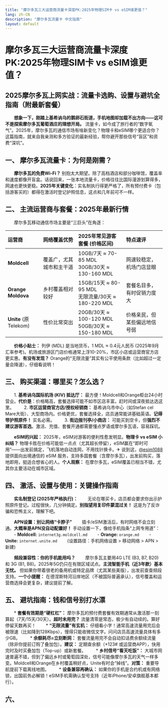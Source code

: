 ```yaml
---
title: "摩尔多瓦三大运营商流量卡深度PK:2025年物理SIM卡 vs eSIM谁更值？"
lang: zh-CN
description: "摩尔多瓦流量卡 中文指南"
layout: default
---
```

# 摩尔多瓦三大运营商流量卡深度PK:2025年物理SIM卡 vs eSIM谁更值？

## 2025摩尔多瓦上网实战：流量卡选购、设置与避坑全指南（附最新套餐）

　　**想象一下，刚踏上基希讷乌的鹅卵石街道，手机地图却加载不出方向——这可不是探索摩尔多瓦葡萄酒庄的理想开局。** 流量卡，如今成了旅行者的“数字氧气”。2025年，摩尔多瓦的通信市场有啥新变化？物理卡和eSIM哪个更适合你？这篇指南，就来自我亲测和多方验证的最新经验，帮你避开那些信号“盲区”和资费“深坑”。

## 一、 摩尔多瓦流量卡：为何是刚需？

　　**摩尔多瓦的免费Wi-Fi？** 别抱太大期望。除了高档酒店和部分咖啡馆，覆盖率和速度都像开盲盒。话说回来，一张本地流量卡，价格往往比国际漫游划算得多，网速也更快更稳。**2025年关键变化**：实名制执行得更严格了，所有预付费卡（包括游客买的）都得在激活时登记护照信息，这点和几年前可不一样。

## 二、 主流运营商与套餐：2025年最新行情

　　摩尔多瓦移动通信市场主要是“三巨头”在角逐：

| 运营商      | 网络覆盖优势         | 2025年常见游客套餐 (价格区间)         | 特点速评                     |
| :---------- | :------------------- | :----------------------------------- | :--------------------------- |
| **Moldcell** | 覆盖广，尤其城市和主干道 | 10GB/7天 ≈ 70-85 MDL<br>30GB/30天 ≈ 130-160 MDL | 网速较稳定，机场门店显眼     |
| **Orange Moldova** | 乡村覆盖相对较好     | 15GB/15天 ≈ 80-95 MDL<br>无限流量/30天 ≈ 180-220 MDL | 套餐名目多，有时促销力度大   |
| **Unite** (原Telekom) | 性价比常突出         | 20GB/30天 ≈ 100-120 MDL<br>50GB/30天 ≈ 150-180 MDL | 价格亲民，但某些偏远地信号弱 |

　　**价格小贴士：** 列伊 (MDL) 是当地货币，1 MDL ≈ 0.4元人民币 (2025年9月汇率参考)。机场或旅游区门店价格通常上浮10-20%，市区小店或运营商官方店更实惠。**有没有发现？** Orange的“无限流量”其实有公平使用条款（比如超过一定量会降速），仔细看说明！

## 三、 购买渠道：哪里买？怎么选？

　　1.  **基希讷乌国际机场 (KIV) 抵达厅：** 最方便！Moldcell和Orange柜台24小时营业。**代价是**：价格略高，套餐选择可能不如市区店丰富。赶时间或深夜抵达选这里。
　　2.  **市区运营商官方店/授权经销商：** 基希讷乌市中心（如Stefan cel Mare大街）、大型商场内。价格更优，套餐选择全，店员通常能讲基础英语。**记得带护照原件！** 实名必需。
　　3.  **街边报刊亭/小商店：** 可能买到空卡，但**强烈不建议游客首选**。激活、充值、套餐开通都需要懂点罗语或摩尔多瓦语，容易踩坑。

　　**eSIM的兴起：** 2025年，eSIM对游客的便利性愈发明显。**物理卡 vs eSIM 小纠结？** 物理卡胜在价格可能低一点点（尤其超长停留），eSIM赢在“即时可用”——出发前搞定，飞机落地自动连网，不用找针换卡。✈ 说到这，[@esim1088](https://t.me/s/esim1088) 提供面向出境通信的 eSIM 服务，支持多国套餐（含摩尔多瓦），出发前购买，落地即用，挺适合想省心的人。**个人观察：** 在摩尔多瓦，eSIM覆盖已相当不错，尤其你主要活动在城市区域。

## 四、 激活、设置与使用：关键操作指南

　　**实名制登记 (2025年严格执行)：**
　　无论在哪买卡，店员都会要求你出示护照原件登记。过程很快，几分钟搞定。**别指望用复印件蒙混过关！** 这是为了反诈骗和恐怖主义，理解下吧。

　　**APN设置：别让网络“卡脖子”**
　　插卡/eSIM激活后，有时网络不会立刻通。**大概率是APN没自动配置好！** 手动设置一下，像给手机指条“上网专用道”：
　　- **Moldcell:** `internet3g.moldcell.md`
　　- **Orange:** `orange.md`
　　- **Unite:** `internet.unite.md`
　　(设置路径：手机网络设置 > 移动网络 > APN > 新建)

　　**频段兼容性：你的手机能用吗？**
　　摩尔多瓦主要用4G LTE (B3, B7, B20) 和 3G (B1, B8)。2025年5G仍只在有限区域试点。**主流智能手机（近3年款）基本无忧。** 但如果你带着很老的备用机或特定品牌（尤其某些美版），出发前查查频段支持。**一个小提醒：** 在德涅斯特河沿岸地区（不被国际普遍承认），信号覆盖和运营商选择会更复杂，建议提前了解。

## 五、 避坑指南：钱和信号别打水漂

　　*   **套餐有效期是“硬杠杠”：** 摩尔多瓦的预付费套餐有效期通常从激活那一刻算起（7天/15天/30天）。**超时未用完？** 流量清零是常态，极少有自动续的。算好停留天数再买！
　　*   **“无限流量”有玄机：** 仔细看小字！通常高速流量用完后会被限速（比如降到128Kbps），慢得只能收微信文字。问问店员高速流量具体有多少GB。
　　*   **余额耗尽=立刻断网：** 套餐流量用完不会自动扣话费余额续流量（除非你提前订购了叠加包）。**建议：** 定期查余额（*123# 或运营商APP），快用完时及时买叠加包（Top-up）或新套餐。
　　*   **乡村信号“看天吃饭”：** 大城市网速普遍不错，但到了偏远乡村或葡萄园深处，信号可能像摩尔多瓦的天气一样多变。Moldcell和Orange在乡村覆盖稍好点，Unite有时会“掉线”。**对策：** 重要导航提前下载离线地图。
　　*   **设备兼容再确认：** 如果你的手机是合约机或有网络锁，出国前务必解锁！eSIM手机需确认型号支持（近年iPhone/安卓旗舰基本都行）。

## 六、